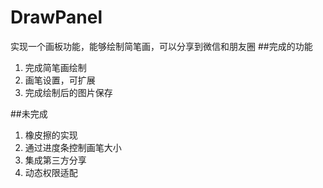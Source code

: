# DrawPanel
实现一个画板功能，能够绘制简笔画，可以分享到微信和朋友圈
##完成的功能
1. 完成简笔画绘制
2. 画笔设置，可扩展
3. 完成绘制后的图片保存

##未完成
1. 橡皮擦的实现
2. 通过进度条控制画笔大小
3. 集成第三方分享
4. 动态权限适配
